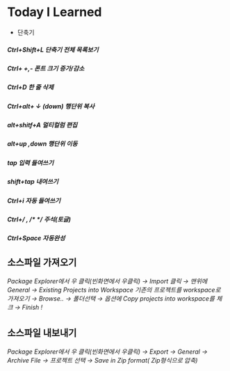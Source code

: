 # Today I Learned

  + 단축기

##### Ctrl+Shift+L 단축기 전체 목록보기

##### Ctrl+ +,- 폰트 크기 증가/감소

##### Ctrl+D 한 줄 삭제

##### Ctrl+alt+ ↓ (down) 행단위 복사

##### alt+shitf+A 멀티컬럼 편집

##### alt+up ,down 행단위 이동

##### tap 입력 들여쓰기

##### shift+tap 내여쓰기

##### Ctrl+i 자동 들여쓰기

##### Ctrl+/ , /* */ 주석(토글)

##### Ctrl+Space 자동완성

## 소스파일 가져오기 

###### Package Explorer에서 우 클릭(빈화면에서 우클릭) → Import 클릭 → 맨위에 General → Existing Projects into Workspace 기존의 프로젝트를 workspace로 가져오기 → Browse.. → 폴더선택 → 옵션에 Copy projects into workspace를 체크 → Finish !

## 소스파일 내보내기

###### Package Explorer에서 우 클릭(빈화면에서 우클릭) → Export → General → Archive File → 프로젝트 선택 → Save in Zip format( Zip형식으로 압축)
